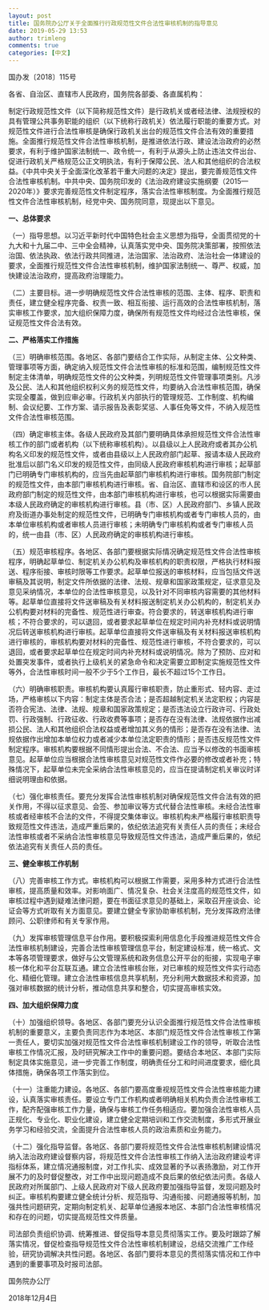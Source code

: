```yaml
---
layout: post
title: 国务院办公厅关于全面推行行政规范性文件合法性审核机制的指导意见
date: 2019-05-29 13:53
author: trimleng
comments: true
categories: [中文]
---
```

<!-- wp:paragraph -->
<p>国办发〔2018〕115号</p>
<!-- /wp:paragraph -->

<!-- wp:paragraph -->
<p>各省、自治区、直辖市人民政府，国务院各部委、各直属机构：</p>
<!-- /wp:paragraph -->

<!-- wp:paragraph -->
<p>制定行政规范性文件（以下简称规范性文件）是行政机关或者经法律、法规授权的具有管理公共事务职能的组织（以下统称行政机关）依法履行职能的重要方式。对规范性文件进行合法性审核是确保行政机关出台的规范性文件合法有效的重要措施。全面推行规范性文件合法性审核机制，是推进依法行政、建设法治政府的必然要求，有利于维护国家法制统一、政令统一，有利于从源头上防止违法文件出台、促进行政机关严格规范公正文明执法，有利于保障公民、法人和其他组织的合法权益。《中共中央关于全面深化改革若干重大问题的决定》提出，要完善规范性文件合法性审核机制。中共中央、国务院印发的《法治政府建设实施纲要（2015—2020年）》要求完善规范性文件制定程序，落实合法性审核制度。为全面推行规范性文件合法性审核机制，经党中央、国务院同意，现提出以下意见。</p>
<!-- /wp:paragraph -->

<!-- wp:more -->
<!--more-->
<!-- /wp:more -->

<!-- wp:paragraph -->
<p><strong>一、总体要求</strong></p>
<!-- /wp:paragraph -->

<!-- wp:paragraph -->
<p>（一）指导思想。以习近平新时代中国特色社会主义思想为指导，全面贯彻党的十九大和十九届二中、三中全会精神，认真落实党中央、国务院决策部署，按照依法治国、依法执政、依法行政共同推进，法治国家、法治政府、法治社会一体建设的要求，全面推行规范性文件合法性审核机制，维护国家法制统一、尊严、权威，加快建设法治政府，提高政府治理能力。</p>
<!-- /wp:paragraph -->

<!-- wp:paragraph -->
<p>（二）主要目标。进一步明确规范性文件合法性审核的范围、主体、程序、职责和责任，建立健全程序完备、权责一致、相互衔接、运行高效的合法性审核机制，落实审核工作要求，加大组织保障力度，确保所有规范性文件均经过合法性审核，保证规范性文件合法有效。</p>
<!-- /wp:paragraph -->

<!-- wp:paragraph -->
<p><strong>二、严格落实工作措施</strong></p>
<!-- /wp:paragraph -->

<!-- wp:paragraph -->
<p>（三）明确审核范围。各地区、各部门要结合工作实际，从制定主体、公文种类、管理事项等方面，确定纳入规范性文件合法性审核的标准和范围，编制规范性文件制定主体清单，明确规范性文件的公文种类，列明规范性文件管理事项类别。凡涉及公民、法人和其他组织权利义务的规范性文件，均要纳入合法性审核范围，确保实现全覆盖，做到应审必审。行政机关内部执行的管理规范、工作制度、机构编制、会议纪要、工作方案、请示报告及表彰奖惩、人事任免等文件，不纳入规范性文件合法性审核范围。</p>
<!-- /wp:paragraph -->

<!-- wp:paragraph -->
<p>（四）确定审核主体。各级人民政府及其部门要明确具体承担规范性文件合法性审核工作的部门或者机构（以下统称审核机构）。以县级以上人民政府或者其办公机构名义印发的规范性文件，或者由县级以上人民政府部门起草、报请本级人民政府批准后以部门名义印发的规范性文件，由同级人民政府审核机构进行审核；起草部门已明确专门审核机构的，应当先由起草部门审核机构进行审核。国务院部门制定的规范性文件，由本部门审核机构进行审核。省、自治区、直辖市和设区的市人民政府部门制定的规范性文件，由本部门审核机构进行审核，也可以根据实际需要由本级人民政府确定的审核机构进行审核。县（市、区）人民政府部门、乡镇人民政府及街道办事处制定的规范性文件，已明确专门审核机构或者专门审核人员的，由本单位审核机构或者审核人员进行审核；未明确专门审核机构或者专门审核人员的，统一由县（市、区）人民政府确定的审核机构进行审核。</p>
<!-- /wp:paragraph -->

<!-- wp:paragraph -->
<p>（五）规范审核程序。各地区、各部门要根据实际情况确定规范性文件合法性审核程序，明确起草单位、制定机关办公机构及审核机构的职责权限，严格执行材料报送、程序衔接、审核时限等工作要求。起草单位报送的审核材料，应当包括文件送审稿及其说明，制定文件所依据的法律、法规、规章和国家政策规定，征求意见及意见采纳情况，本单位的合法性审核意见，以及针对不同审核内容需要的其他材料等。起草单位直接将文件送审稿及有关材料报送制定机关办公机构的，制定机关办公机构要对材料的完备性、规范性进行审查。符合要求的，转送审核机构进行审核；不符合要求的，可以退回，或者要求起草单位在规定时间内补充材料或说明情况后转送审核机构进行审核。起草单位直接将文件送审稿及有关材料报送审核机构进行审核的，审核机构要对材料的完备性、规范性进行审核，不符合要求的，可以退回，或者要求起草单位在规定时间内补充材料或说明情况。除为了预防、应对和处置突发事件，或者执行上级机关的紧急命令和决定需要立即制定实施规范性文件等外，合法性审核时间一般不少于5个工作日，最长不超过15个工作日。</p>
<!-- /wp:paragraph -->

<!-- wp:paragraph -->
<p>（六）明确审核职责。审核机构要认真履行审核职责，防止重形式、轻内容、走过场，严格审核以下内容：制定主体是否合法；是否超越制定机关法定职权；内容是否符合宪法、法律、法规、规章和国家政策规定；是否违法设立行政许可、行政处罚、行政强制、行政征收、行政收费等事项；是否存在没有法律、法规依据作出减损公民、法人和其他组织合法权益或者增加其义务的情形；是否存在没有法律、法规依据作出增加本单位权力或者减少本单位法定职责的情形；是否违反规范性文件制定程序。审核机构要根据不同情形提出合法、不合法、应当予以修改的书面审核意见。起草单位应当根据合法性审核意见对规范性文件作必要的修改或者补充；特殊情况下，起草单位未完全采纳合法性审核意见的，应当在提请制定机关审议时详细说明理由和依据。</p>
<!-- /wp:paragraph -->

<!-- wp:paragraph -->
<p>（七）强化审核责任。要充分发挥合法性审核机制对确保规范性文件合法有效的把关作用，不得以征求意见、会签、参加审议等方式代替合法性审核。未经合法性审核或者经审核不合法的文件，不得提交集体审议。审核机构未严格履行审核职责导致规范性文件违法，造成严重后果的，依纪依法追究有关责任人员的责任；未经合法性审核或者不采纳合法性审核意见导致规范性文件违法，造成严重后果的，依纪依法追究有关责任人员的责任。</p>
<!-- /wp:paragraph -->

<!-- wp:paragraph -->
<p><strong>三、健全审核工作机制</strong></p>
<!-- /wp:paragraph -->

<!-- wp:paragraph -->
<p>（八）完善审核工作方式。审核机构可以根据工作需要，采用多种方式进行合法性审核，提高质量和效率。对影响面广、情况复杂、社会关注度高的规范性文件，如审核过程中遇到疑难法律问题，要在书面征求意见的基础上，采取召开座谈会、论证会等方式听取有关方面意见。要建立健全专家协助审核机制，充分发挥政府法律顾问、公职律师和有关专家作用。</p>
<!-- /wp:paragraph -->

<!-- wp:paragraph -->
<p>（九）发挥审核管理信息平台作用。要积极探索利用信息化手段推进规范性文件合法性审核机制建设，完善合法性审核管理信息平台，制定建设标准，统一格式、文本等各项管理要求，做好与公文管理系统和政务信息公开平台的衔接，实现电子审核一体化和平台互联互通。建立合法性审核台账，对已审核的规范性文件实行动态化、精细化管理。建立合法性审核信息共享机制，充分利用大数据技术和资源，加强对审核数据的统计分析，推动信息共享和整合，切实提高审核实效。</p>
<!-- /wp:paragraph -->

<!-- wp:paragraph -->
<p><strong>四、加大组织保障力度</strong></p>
<!-- /wp:paragraph -->

<!-- wp:paragraph -->
<p>（十）加强组织领导。各地区、各部门要充分认识全面推行规范性文件合法性审核机制的重要意义，主要负责同志作为本地区、本部门规范性文件合法性审核工作第一责任人，要切实加强对规范性文件合法性审核机制建设工作的领导，听取合法性审核工作情况汇报，及时研究解决工作中的重要问题。要结合本地区、本部门实际制定具体实施意见，进一步完善工作制度，明确责任分工和时间进度要求，细化具体措施，确保各项工作落实到位。</p>
<!-- /wp:paragraph -->

<!-- wp:paragraph -->
<p>（十一）注重能力建设。各地区、各部门要高度重视规范性文件合法性审核能力建设，认真落实审核责任。要设立专门工作机构或者明确相关机构负责合法性审核工作，配齐配强审核工作力量，确保与审核工作任务相适应。要加强合法性审核人员正规化、专业化、职业化建设，建立健全定期培训和工作交流制度，多形式开展业务学习和经验交流，全面提升合法性审核人员的政治素质和业务能力。</p>
<!-- /wp:paragraph -->

<!-- wp:paragraph -->
<p>（十二）强化指导监督。各地区、各部门要将规范性文件合法性审核机制建设情况纳入法治政府建设督察内容，将规范性文件合法性审核工作纳入法治政府建设考评指标体系，建立情况通报制度，对工作扎实、成效显著的予以表扬激励，对工作开展不力的及时督促整改，对工作中出现问题造成不良后果的依纪依法问责。各级人民政府对所属部门、上级人民政府对下级人民政府要加强指导监督，发现问题及时纠正。审核机构要建立健全统计分析、规范指导、沟通衔接、问题通报等机制，加强共性问题研究，定期向制定机关、起草单位通报本地区、本部门合法性审核情况和存在的问题，切实提高规范性文件质量。</p>
<!-- /wp:paragraph -->

<!-- wp:paragraph -->
<p>司法部负责组织协调、统筹推进、督促指导本意见贯彻落实工作。要及时跟踪了解落实情况，督促检查指导规范性文件合法性审核机制建设，总结交流推广工作经验，研究协调解决共性问题。各地区、各部门要将本意见的贯彻落实情况和工作中遇到的重要事项及时报司法部。</p>
<!-- /wp:paragraph -->

<!-- wp:paragraph -->
<p>国务院办公厅&nbsp;&nbsp;&nbsp;&nbsp;&nbsp;&nbsp;&nbsp;&nbsp;&nbsp;&nbsp;&nbsp;</p>
<!-- /wp:paragraph -->

<!-- wp:paragraph -->
<p>2018年12月4日</p>
<!-- /wp:paragraph -->
